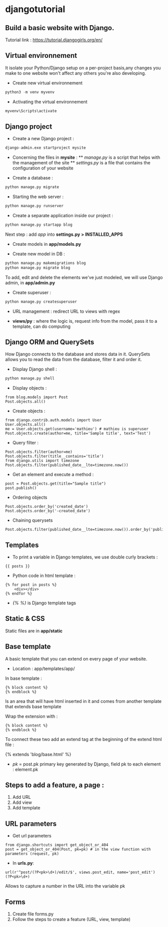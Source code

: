 # djangotutorial

## Build a basic website with Django.

Tutorial link : https://tutorial.djangogirls.org/en/


## Virtual environnement

It isolate your Python/Django setup on a per-project basis,any changes you make to one website won't affect any others you're also developing.

* Create new virtual environnement

```python
python3 -m venv myvenv
```

* Activating the virtual environnement 

```python
myvenv\Scripts\activate
```

## Django project 

* Create a new Django project :

```python
django-admin.exe startproject mysite 
```

* Concerning the files in **mysite** : 
 ** *manage.py* is a script that helps with the management of the site
 ** *settings.py* is a file that contains the configuration of your website

* Create a database : 

```python
python manage.py migrate
```

* Starting the web server :

```python
python manage.py runserver
```

* Create a separate application inside our project :

```python
python manage.py startapp blog
```

Next step : add *app* into **settings.py > INSTALLED_APPS**

* Create models in **app/models.py** 

* Create new model in DB :

```python
python manage.py makemigrations blog
python manage.py migrate blog
```

To add, edit and delete the elements we've just modeled, we will use Django admin, in **app/admin.py**


* Create superuser :

```python
python manage.py createsuperuser
```

* URL management : redirect URL to views with regex

* **views/py** : where the logic is, request info from the model, pass it to a template, can do computing  


## Django ORM and QuerySets
How Django connects to the database and stores data in it. QuerySets allows you to read the data from the database, filter it and order it.

* Display Django shell :

```python
python manage.py shell
```

* Display objects : 

```
from blog.models import Post
Post.objects.all()
```

* Create objects : 

```
from django.contrib.auth.models import User
User.objects.all()
me = User.objects.get(username='mathieu') # mathieu is superuser
Post.objects.create(author=me, title='Sample title', text='Test')
```

* Query filter : 

```
Post.objects.filter(author=me)
Post.objects.filter(title__contains='title')
from django.utils import timezone
Post.objects.filter(published_date__lte=timezone.now())
```

* Get an element and execute a method : 

```
post = Post.objects.get(title="Sample title")
post.publish()
```

* Ordering objects

```
Post.objects.order_by('created_date')
Post.objects.order_by('-created_date')
```

* Chaining querysets

```
Post.objects.filter(published_date__lte=timezone.now()).order_by('published_date')
```

## Templates

* To print a variable in Django templates, we use double curly brackets : 

```
{{ posts }}
```

* Python code in html template :

```
{% for post in posts %}
    <div></div>
{% endfor %}
```

* *{% %}* is Django template tags

## Static & CSS

Static files are in **app/static**


## Base template 

A basic template that you can extend on every page of your website.

* Location : app/templates/app/ 

In base template :

```
{% block content %}
{% endblock %}
```

Is an area that will have html inserted in it and comes from another template that extends base template

Wrap the extension with : 

```
{% block content %}
{% endblock %}
```

To connect these two add an extend tag at the beginning of the extend html file :

{% extends 'blog/base.html' %}

* *pk* = post.pk primary key generated by Django, field pk to each element : element.pk 


## Steps to add a feature, a page : 

1. Add URL
1. Add view
1. Add template

## URL parameters

* Get url parameters

```
from django.shortcuts import get_object_or_404
post = get_object_or_404(Post, pk=pk) # in the view function with parameters (request, pk)
```

* In **urls.py**: 

```
url(r'^post/(?P<pk>\d+)/edit/$', views.post_edit, name='post_edit')
(?P<pk>\d+) 
```

Allows to capture a number in the URL into the variable pk


## Forms 

1. Create file forms.py 
1. Follow the steps to create a feature (URL, view, template)














